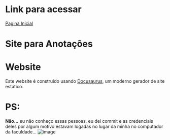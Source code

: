 # Link para acessar

[Pagina Inicial](https://pcastroneto.github.io/gh-senai-ads-castro/)

# Site para Anotações

# Website

Este website é construído usando [Docusaurus](https://docusaurus.io/), um moderno gerador de site estático.


# PS:
**Não...** eu não conheço essas pessoas, eu dei commit e as credenciais deles por algum motivo estavam logadas no lugar 
da minha no computador da faculdade...
![image](https://github.com/user-attachments/assets/8018dbbd-c573-4244-83d6-f20c850b1eb9)
